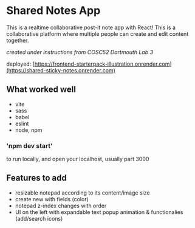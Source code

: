 # Shared Notes App
This is a realtime collaborative post-it note app with React!
This is a collaborative platform where multiple people can create and edit content together. 

*created under instructions from COSC52 Dartmouth Lab 3*

deployed:
[https://frontend-starterpack-illustration.onrender.com](https://shared-sticky-notes.onrender.com)

## What worked well

- vite
- sass
- babel
- eslint
- node, npm

### 'npm dev start'

to run locally, and open your localhost, usually part 3000

## Features to add

- resizable notepad according to its content/image size
- create new with fields (color)
- notepad z-index changes with order
- UI on the left with expandable text popup animation & functionalies (add/search icons)
